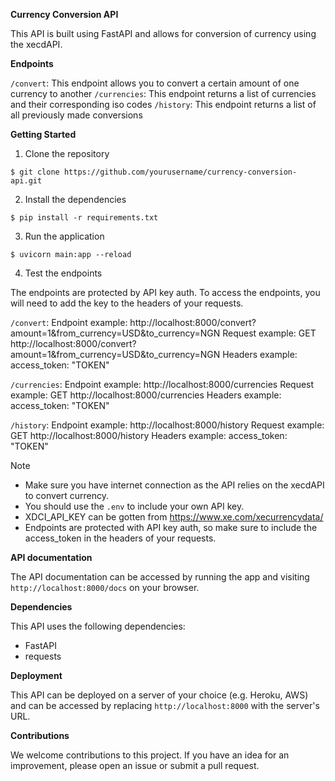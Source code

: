 **Currency Conversion API**

This API is built using FastAPI and allows for conversion of currency 
using the xecdAPI.

**Endpoints**

`/convert`: This endpoint allows you to convert a certain amount of 
one currency to another
`/currencies`: This endpoint returns a list of currencies and their 
corresponding iso codes
`/history`: This endpoint returns a list of all previously made 
conversions

**Getting Started**
1. Clone the repository

`$ git clone https://github.com/yourusername/currency-conversion-api.git`

2. Install the dependencies

`$ pip install -r requirements.txt`

3. Run the application

`$ uvicorn main:app --reload`

4. Test the endpoints

The endpoints are protected by API key auth. To access the endpoints, 
you will need to add the key to the headers of your requests.

`/convert`:
    Endpoint example: http://localhost:8000/convert?amount=1&from_currency=USD&to_currency=NGN
    Request example: GET http://localhost:8000/convert?amount=1&from_currency=USD&to_currency=NGN
    Headers example: access_token: "TOKEN"
    
`/currencies`:
    Endpoint example: http://localhost:8000/currencies
    Request example: GET http://localhost:8000/currencies
    Headers example: access_token: "TOKEN"
    
`/history`:
    Endpoint example: http://localhost:8000/history
    Request example: GET http://localhost:8000/history
    Headers example: access_token: "TOKEN"

Note
* Make sure you have internet connection as the API relies on the xecdAPI 
to convert currency.
* You should use the `.env` to include your own API key.
* XDCI_API_KEY can be gotten from https://www.xe.com/xecurrencydata/
* Endpoints are protected with API key auth, so make sure to include 
the access_token in the headers of your requests.

**API documentation**

The API documentation can be accessed by running the app and visiting
 `http://localhost:8000/docs` on your browser.

**Dependencies**

This API uses the following dependencies:
* FastAPI
* requests

**Deployment**

This API can be deployed on a server of your choice (e.g. Heroku, AWS) 
and can be accessed by replacing `http://localhost:8000` with the server's URL.

**Contributions**

We welcome contributions to this project. If you have an idea for an improvement, 
please open an issue or submit a pull request.
